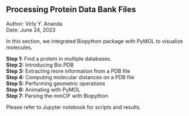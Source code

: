 ## **Processing Protein Data Bank Files** ##
Author: Virly Y. Ananda <br>
Date: June 24, 2023 <br>

In this section, we integrated Biopython package with PyMOL to visualize molecules. <br>

**Step 1:** Find a protein in multiple databases.  <br>
**Step 2:** Introducing Bio.PDB <br>
**Step 3:** Extracting more information from a PDB file <br>
**Step 4:** Computing molecular distances on a PDB file <br>
**Step 5:** Performing geometric operations <br>
**Step 6:** Animating with PyMOL <br>
**Step 7:** Parsing the mmCIF with Biopython <br>

Please refer to Jupyter notebook for scripts and results.